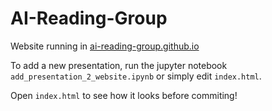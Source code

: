# AI-Reading-Group

Website running in [ai-reading-group.github.io](https://ai-reading-group.github.io)

To add a new presentation, run the jupyter notebook `add_presentation_2_website.ipynb` or simply edit `index.html`.

Open `index.html` to see how it looks before commiting!
